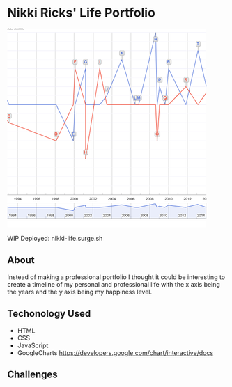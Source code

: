 # Nikki Ricks' Life Portfolio

![](images/site.png)

WIP Deployed: nikki-life.surge.sh

## About

Instead of making a professional portfolio I thought it could be interesting to create a timeline of my personal and professional life with the x axis being the years and the y axis being my happiness level.

## Techonology Used

- HTML
- CSS
- JavaScript
- GoogleCharts https://developers.google.com/chart/interactive/docs

## Challenges
